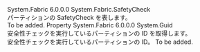 <Type Name="PartitionSafetyCheck" FullName="System.Fabric.PartitionSafetyCheck">
  <TypeSignature Language="C#" Value="public sealed class PartitionSafetyCheck : System.Fabric.SafetyCheck" />
  <TypeSignature Language="ILAsm" Value=".class public auto ansi sealed beforefieldinit PartitionSafetyCheck extends System.Fabric.SafetyCheck" />
  <TypeSignature Language="DocId" Value="T:System.Fabric.PartitionSafetyCheck" />
  <TypeSignature Language="VB.NET" Value="Public NotInheritable Class PartitionSafetyCheck&#xA;Inherits SafetyCheck" />
  <TypeSignature Language="F#" Value="type PartitionSafetyCheck = class&#xA;    inherit SafetyCheck" />
  <AssemblyInfo>
    <AssemblyName>System.Fabric</AssemblyName>
    <AssemblyVersion>6.0.0.0</AssemblyVersion>
  </AssemblyInfo>
  <Base>
    <BaseTypeName>System.Fabric.SafetyCheck</BaseTypeName>
  </Base>
  <Interfaces />
  <Docs>
    <summary>
      <para>
            パーティションの SafetyCheck を表します。
            </para>
    </summary>
    <remarks>To be added.</remarks>
  </Docs>
  <Members>
    <Member MemberName="PartitionId">
      <MemberSignature Language="C#" Value="public Guid PartitionId { get; }" />
      <MemberSignature Language="ILAsm" Value=".property instance valuetype System.Guid PartitionId" />
      <MemberSignature Language="DocId" Value="P:System.Fabric.PartitionSafetyCheck.PartitionId" />
      <MemberSignature Language="VB.NET" Value="Public ReadOnly Property PartitionId As Guid" />
      <MemberSignature Language="F#" Value="member this.PartitionId : Guid" Usage="System.Fabric.PartitionSafetyCheck.PartitionId" />
      <MemberType>Property</MemberType>
      <AssemblyInfo>
        <AssemblyName>System.Fabric</AssemblyName>
        <AssemblyVersion>6.0.0.0</AssemblyVersion>
      </AssemblyInfo>
      <ReturnValue>
        <ReturnType>System.Guid</ReturnType>
      </ReturnValue>
      <Docs>
        <summary>
          <para>
            安全性チェックを実行しているパーティションの ID を取得します。
            </para>
        </summary>
        <value>
          <para>安全性チェックを実行しているパーティションの ID。</para>
        </value>
        <remarks>To be added.</remarks>
      </Docs>
    </Member>
  </Members>
</Type>